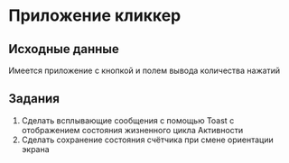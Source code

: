 # Приложение кликкер
## Исходные данные
Имеется приложение с кнопкой и полем вывода количества нажатий
## Задания
1. Сделать всплывающие сообщения с помощью Toast с отображением состояния жизненного цикла Активности
2. Сделать сохранение состояния счётчика при смене ориентации экрана
